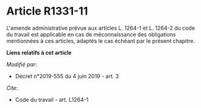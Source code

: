 # Article R1331-11

L'amende administrative prévue aux articles L. 1264-1 et L. 1264-2 du code du travail est applicable en cas de méconnaissance
des obligations mentionnées à ces articles, adaptés le cas échéant par le présent chapitre.

**Liens relatifs à cet article**

_Modifié par_:

  - Décret n°2019-555 du 4 juin 2019 - art. 3

_Cite_:

  - Code du travail - art. L1264-1
